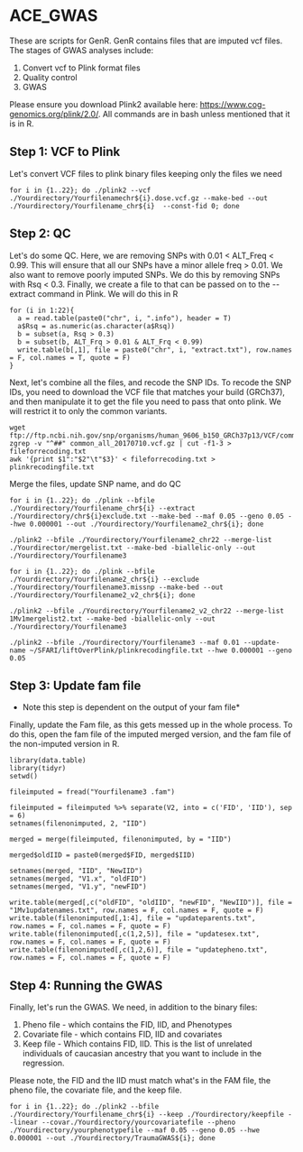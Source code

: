 # ACE_GWAS

These are scripts for GenR. GenR contains files that are imputed vcf files. The stages of GWAS analyses include:

1. Convert vcf to Plink format files
2. Quality control
3. GWAS

Please ensure you download Plink2 available here: https://www.cog-genomics.org/plink/2.0/. All commands are in bash unless mentioned that it is in R. 

## Step 1: VCF to Plink

Let's convert VCF files to plink binary files keeping only the files we need

```{bash}
for i in {1..22}; do ./plink2 --vcf ./Yourdirectory/Yourfilenamechr${i}.dose.vcf.gz --make-bed --out ./Yourdirectory/Yourfilename_chr${i}  --const-fid 0; done
```

## Step 2: QC
Let's do some QC. Here, we are removing SNPs with 0.01 < ALT_Freq < 0.99. This will ensure that all our SNPs have a minor allele freq > 0.01. We also want to remove poorly imputed SNPs. We do this by removing SNPs with Rsq < 0.3. Finally, we create a file to that can be passed on to the --extract command in Plink. We will do this in R

```{R}
for (i in 1:22){
  a = read.table(paste0("chr", i, ".info"), header = T)
  a$Rsq = as.numeric(as.character(a$Rsq))
  b = subset(a, Rsq > 0.3)
  b = subset(b, ALT_Frq > 0.01 & ALT_Frq < 0.99)
  write.table(b[,1], file = paste0("chr", i, "extract.txt"), row.names = F, col.names = T, quote = F)
}

```

Next, let's combine all the files, and recode the SNP IDs. To recode the SNP IDs, you need to download the VCF file that matches your build (GRCh37), and then manipulate it to get the file you need to pass that onto plink. We will restrict it to only the common variants.

```{bash}
wget ftp://ftp.ncbi.nih.gov/snp/organisms/human_9606_b150_GRCh37p13/VCF/common_all_20170710.vcf.gz
zgrep -v "^##" common_all_20170710.vcf.gz | cut -f1-3 > fileforrecoding.txt
awk '{print $1":"$2"\t"$3}' < fileforrecoding.txt > plinkrecodingfile.txt

```
Merge the files, update SNP name, and do QC

```{bash}
for i in {1..22}; do ./plink --bfile ./Yourdirectory/Yourfilename_chr${i} --extract ./Yourdirectory/chr${i}exclude.txt --make-bed --maf 0.05 --geno 0.05 --hwe 0.000001 --out ./Yourdirectory/Yourfilename2_chr${i}; done
      
./plink2 --bfile ./Yourdirectory/Yourfilename2_chr22 --merge-list ./Yourdirector/mergelist.txt --make-bed -biallelic-only --out ./Yourdirectory/Yourfilename3

for i in {1..22}; do ./plink --bfile ./Yourdirectory/Yourfilename2_chr${i} --exclude ./Yourdirectory/Yourfilename3.missnp --make-bed --out ./Yourdirectory/Yourfilename2_v2_chr${i}; done

./plink2 --bfile ./Yourdirectory/Yourfilename2_v2_chr22 --merge-list 1Mv1mergelist2.txt --make-bed -biallelic-only --out ./Yourdirectory/Yourfilename3

./plink2 --bfile ./Yourdirectory/Yourfilename3 --maf 0.01 --update-name ~/SFARI/liftOverPlink/plinkrecodingfile.txt --hwe 0.000001 --geno 0.05
```

## Step 3: Update fam file

* Note this step is dependent on the output of your fam file*

Finally, update the Fam file, as this gets messed up in the whole process. To do this, open the fam file of the imputed merged version, and the fam file of the non-imputed version in R.


```{R}
library(data.table)
library(tidyr)
setwd()

fileimputed = fread("Yourfilename3 .fam")

fileimputed = fileimputed %>% separate(V2, into = c('FID', 'IID'), sep = 6)
setnames(filenonimputed, 2, "IID")

merged = merge(fileimputed, filenonimputed, by = "IID")

merged$oldIID = paste0(merged$FID, merged$IID)

setnames(merged, "IID", "NewIID")
setnames(merged, "V1.x", "oldFID")
setnames(merged, "V1.y", "newFID")

write.table(merged[,c("oldFID", "oldIID", "newFID", "NewIID")], file = "1Mv1updatenames.txt", row.names = F, col.names = F, quote = F)
write.table(filenonimputed[,1:4], file = "updateparents.txt", row.names = F, col.names = F, quote = F)
write.table(filenonimputed[,c(1,2,5)], file = "updatesex.txt", row.names = F, col.names = F, quote = F)
write.table(filenonimputed[,c(1,2,6)], file = "updatepheno.txt", row.names = F, col.names = F, quote = F)
```


## Step 4: Running the GWAS

Finally, let's run the GWAS. We need, in addition to the binary files:

1. Pheno file - which contains the FID, IID, and Phenotypes
2. Covariate file - which contains FID, IID and covariates
3. Keep file - Which contains FID, IID. This is the list of unrelated individuals of caucasian ancestry that you want to include in the regression.

Please note, the FID and the IID must match what's in the FAM file, the pheno file, the covariate file, and the keep file. 
```{bash}
for i in {1..22}; do ./plink2 --bfile ./Yourdirectory/Yourfilename_chr${i} --keep ./Yourdirectory/keepfile --linear --covar./Yourdirectory/yourcovariatefile --pheno ./Yourdirectory/yourphenotypefile --maf 0.05 --geno 0.05 --hwe 0.000001 --out ./Yourdirectory/TraumaGWAS${i}; done
```
